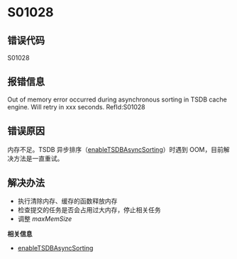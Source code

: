 # S01028

## 错误代码

S01028

## 报错信息

Out of memory error occurred during asynchronous sorting in TSDB cache engine. Will
retry in xxx seconds. RefId:S01028

## 错误原因

内存不足。TSDB 异步排序（[enableTSDBAsyncSorting](../funcs/e/enableTSDBAsyncSorting.html)）时遇到
OOM，目前解决方法是一直重试。

## 解决办法

* 执行清除内存、缓存的函数释放内存
* 检查提交的任务是否会占用过大内存，停止相关任务
* 调整 *maxMemSize*

**相关信息**

* [enableTSDBAsyncSorting](../funcs/e/enableTSDBAsyncSorting.html "enableTSDBAsyncSorting")

